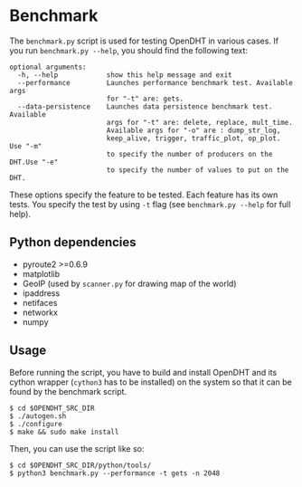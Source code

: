 # Benchmark

The `benchmark.py` script is used for testing OpenDHT in various cases. If you
run `benchmark.py --help`, you should find the following text:

    optional arguments:
      -h, --help            show this help message and exit
      --performance         Launches performance benchmark test. Available args
                            for "-t" are: gets.
      --data-persistence    Launches data persistence benchmark test. Available
                            args for "-t" are: delete, replace, mult_time.
                            Available args for "-o" are : dump_str_log,
                            keep_alive, trigger, traffic_plot, op_plot. Use "-m"
                            to specify the number of producers on the DHT.Use "-e"
                            to specify the number of values to put on the DHT.

These options specify the feature to be tested. Each feature has its own tests.
You specify the test by using `-t` flag (see `benchmark.py --help` for full
help).

## Python dependencies

- pyroute2 >=0.6.9
- matplotlib
- GeoIP (used by `scanner.py` for drawing map of the world)
- ipaddress
- netifaces
- networkx
- numpy

## Usage

Before running the script, you have to build and install OpenDHT and its cython
wrapper (`cython3` has to be installed) on the system so that it can be found by
the benchmark script.

    $ cd $OPENDHT_SRC_DIR
    $ ./autogen.sh
    $ ./configure
    $ make && sudo make install

Then, you can use the script like so:

    $ cd $OPENDHT_SRC_DIR/python/tools/
    $ python3 benchmark.py --performance -t gets -n 2048

